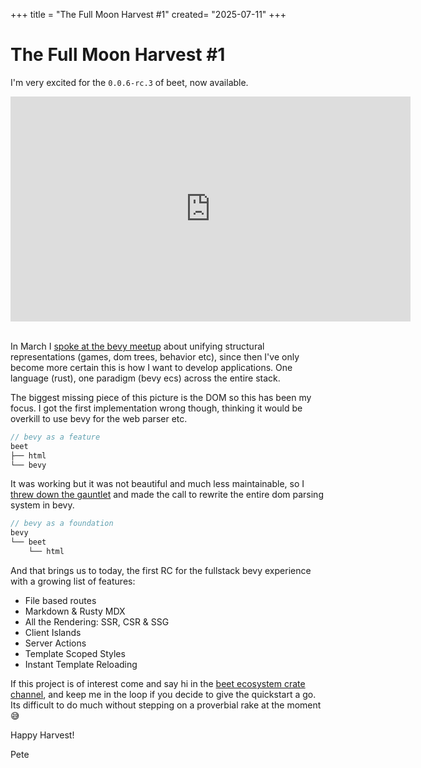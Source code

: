 +++
title = "The Full Moon Harvest #1"
created= "2025-07-11"
+++
# The Full Moon Harvest #1

I'm very excited for the `0.0.6-rc.3` of beet, now available.

<iframe width="640" height="360" src="https://www.youtube.com/embed/7koepBSRoUI" title="Full Stack Bevy | Beet 0.0.6 RC" frameborder="0" allow="accelerometer; autoplay; clipboard-write; encrypted-media; gyroscope; picture-in-picture; web-share" referrerpolicy="strict-origin-when-cross-origin" allowfullscreen></iframe>

<br/>
<br/>

In March I [spoke at the bevy meetup](https://youtu.be/JeXOajFv8Dk) about unifying structural representations (games, dom trees, behavior etc), since then I've only become more certain this is how I want to develop applications. One language (rust), one paradigm (bevy ecs) across the entire stack. 

The biggest missing piece of this picture is the DOM so this has been my focus. I got the first implementation wrong though, thinking it would be overkill to use bevy for the web parser etc.

```js
// bevy as a feature
beet
├── html
└── bevy
```

It was working but it was not beautiful and much less maintainable, so I [threw down the gauntlet](https://discord.com/channels/691052431525675048/811674847767167027/1371290138306678795) and made the call to rewrite the entire dom parsing system in bevy. 
```js
// bevy as a foundation
bevy
└── beet
    └── html
```

And that brings us to today, the first RC for the fullstack bevy experience with a growing list of features:
- File based routes
- Markdown & Rusty MDX
- All the Rendering: SSR, CSR & SSG
- Client Islands
- Server Actions
- Template Scoped Styles
- Instant Template Reloading

If this project is of interest come and say hi in the [beet ecosystem crate channel](https://discord.com/channels/691052431525675048/1333204907414523964), and keep me in the loop if you decide to give the quickstart a go. Its difficult to do much without stepping on a proverbial rake at the moment 😅

Happy Harvest!

Pete